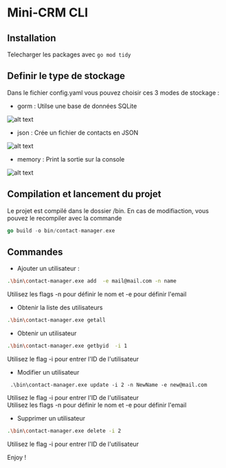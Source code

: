 
# Mini-CRM CLI 

## Installation 
Telecharger les packages avec
 ```go mod tidy``` 

## Definir le type de stockage 
Dans le fichier config.yaml vous pouvez choisir ces 3 modes de stockage : 
- gorm : Utilse une base de données SQLite


![alt text](gorm.png)

- json : Crée un fichier de contacts en JSON 

![alt text](json.png)
- memory : Print la sortie sur la console 

![alt text](memory.png)


## Compilation et lancement du projet 

Le projet est compilé dans le dossier /bin. En cas de modifiaction, vous pouvez le recompiler avec la commande 

```go
go build -o bin/contact-manager.exe
```

## Commandes


* Ajouter un utilisateur : 

 ```bash
 .\bin\contact-manager.exe add  -e mail@mail.com -n name 
```
Utilisez les flags -n pour définir le nom et -e pour définir l'email


* Obtenir la liste des utilisateurs  
 ```bash
.\bin\contact-manager.exe getall
```

* Obtenir un utilisateur 

```bash
.\bin\contact-manager.exe getbyid  -i 1
```
Utilisez le flag -i pour entrer l'ID de l'utilisateur 

* Modifier un utilisateur 
```
 .\bin\contact-manager.exe update -i 2 -n NewName -e new@mail.com
```
Utilisez le flag -i pour entrer l'ID de l'utilisateur \
Utilisez les flags -n pour définir le nom et -e pour définir l'email

* Supprimer un utilisateur 
```bash 
.\bin\contact-manager.exe delete -i 2
```
Utilisez le flag -i pour entrer l'ID de l'utilisateur 

Enjoy ! 